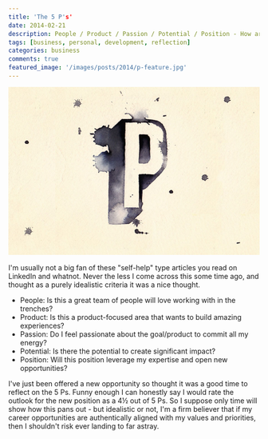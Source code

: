 ```yaml
---
title: 'The 5 P's'
date: 2014-02-21
description: People / Product / Passion / Potential / Position - How are your P's aligned?
tags: [business, personal, development, reflection]
categories: business
comments: true
featured_image: '/images/posts/2014/p-feature.jpg'
---
```


![](/images/posts/2014/p.jpg)

I'm usually not a big fan of these "self-help" type articles you read on LinkedIn and whatnot. Never the less I come across this some time ago, and thought as a purely idealistic criteria it was a nice thought.

* People: Is this a great team of people will love working with in the trenches? 
* Product: Is this a product-focused area that wants to build amazing experiences? 
* Passion: Do I feel passionate about the goal/product to commit all my energy? 
* Potential: Is there the potential to create significant impact? 
* Position: Will this position leverage my expertise and open new opportunities?

I've just been offered a new opportunity so thought it was a good time to reflect on the 5 Ps. Funny enough I can honestly say I would rate the outlook for the new position as a 4½ out of 5 Ps. So I suppose only time will show how this pans out - but idealistic or not, I'm a firm believer that if my career opportunities are authentically aligned with my values and priorities, then I shouldn't risk ever landing to far astray.